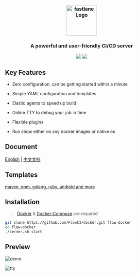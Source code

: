 <h3 align="center">
  <a href="https://flowci.github.io">
    <img src="https://github.com/FlowCI/docs/raw/master/src/icon.png" alt="fastlane Logo" width="100">
  </a>
</h3>

<h3 align="center">A powerful and user-friendly CI/CD server</h3>

<p align="center">
    <a href="https://github.com/FlowCI/docs/blob/master/LICENSE"><img src="https://img.shields.io/github/license/flowci/flow-core-x"></a>
    <a href="https://github.com/FlowCI/flow-core-x/releases/"><img src="https://img.shields.io/github/v/release/flowci/flow-core-x"></a>
</p>

## Key Features

- Zero configuration, can be getting started within a minute

- Simple YAML configuration and templates

- Elastic agents to speed up build

- Online TTY to debug your job in time

- Flexible plugins

- Run steps either on any docker images or native os

## Document

[English](https://github.com/FlowCI/docs/tree/master/en/index.md) | [中文文档](https://github.com/FlowCI/docs/tree/master/cn/index.md)

## Templates

[maven, npm, golang, ruby, android and more](https://github.com/FlowCI/templates)

## Installation

> [Docker](https://docs.docker.com/install/) & [Docker-Compose](https://docs.docker.com/compose/install/) are required

```bash
git clone https://github.com/FlowCI/docker.git flow-docker
cd flow-docker
./server.sh start
```

## Preview

![demo](https://github.com/FlowCI/docs/raw/master/src/demo.gif)

![tty](https://github.com/FlowCI/docs/raw/master/src/step_tty.gif)
